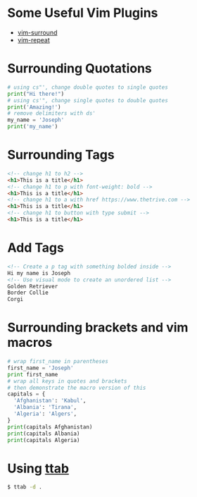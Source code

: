 # Some Useful Vim Plugins

* [vim-surround](https://github.com/tpope/vim-surround)
* [vim-repeat](https://github.com/tpope/vim-repeat)

# Surrounding Quotations

```python
# using cs"', change double quotes to single quotes
print("Hi there!")
# using cs'", change single quotes to double quotes
print('Amazing!')
# remove delimiters with ds'
my_name = 'Joseph'
print('my_name')
```

# Surrounding Tags

```html
<!-- change h1 to h2 -->
<h1>This is a title</h1>
<!-- change h1 to p with font-weight: bold -->
<h1>This is a title</h1>
<!-- change h1 to a with href https://www.thetrive.com -->
<h1>This is a title</h1>
<!-- change h1 to button with type submit -->
<h1>This is a title</h1>
```
# Add Tags

```html
<!-- Create a p tag with something bolded inside -->
Hi my name is Joseph
<!-- Use visual mode to create an unordered list -->
Golden Retriever
Border Collie
Corgi
```

# Surrounding brackets and vim macros

```python
# wrap first_name in parentheses
first_name = 'Joseph'
print first_name
# wrap all keys in quotes and brackets
# then demonstrate the macro version of this
capitals = {
  'Afghanistan': 'Kabul',
  'Albania': 'Tirana',
  'Algeria': 'Algers',
}
print(capitals Afghanistan)
print(capitals Albania)
print(capitals Algeria)
```

# Using [ttab](https://github.com/mklement0/ttab)

```bash
$ ttab -d .
```



